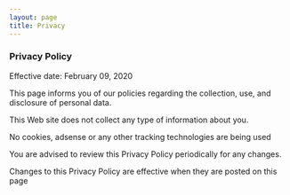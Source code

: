 ```yaml
---
layout: page
title: Privacy
---
```


### Privacy Policy

Effective date: February 09, 2020

This page informs you of our policies regarding the collection, use, and disclosure of personal data.

This Web site does not collect any type of information about you. 

No cookies, adsense or any other tracking technologies are being used 

You are advised to review this Privacy Policy periodically for any changes. 

Changes to this Privacy Policy are effective when they are posted on this page

